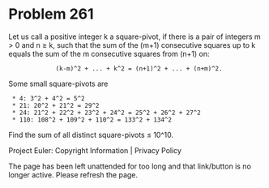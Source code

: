 #   Problem 261

   Let us call a positive integer k a square-pivot, if there is a pair of
   integers m > 0 and n ≥ k, such that the sum of the (m+1) consecutive
   squares up to k equals the sum of the m consecutive squares from (n+1) on:

                 (k-m)^2 + ... + k^2 = (n+1)^2 + ... + (n+m)^2.

   Some small square-pivots are

     * 4: 3^2 + 4^2 = 5^2
     * 21: 20^2 + 21^2 = 29^2
     * 24: 21^2 + 22^2 + 23^2 + 24^2 = 25^2 + 26^2 + 27^2
     * 110: 108^2 + 109^2 + 110^2 = 133^2 + 134^2

   Find the sum of all distinct square-pivots ≤ 10^10.

   Project Euler: Copyright Information | Privacy Policy

   The page has been left unattended for too long and that link/button is no
   longer active. Please refresh the page.
